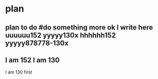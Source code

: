 # plan
plan to do
#do something more
ok  I write here
uuuuuu152
yyyyy130x
hhhhhh152
yyyyy878778-130x
-----------------
I am 152
I am 130
-----------------
I am 130 first
